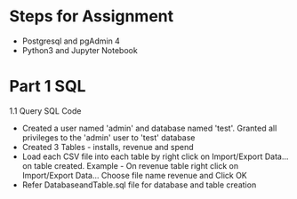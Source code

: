 # Steps for Assignment
- Postgresql and pgAdmin 4
- Python3 and Jupyter Notebook
# Part 1 SQL
1.1 Query SQL Code
- Created a user named 'admin' and database named 'test'. Granted all privileges to the 'admin' user to 'test' database
- Created 3 Tables - installs, revenue and spend
- Load each CSV file into each table by right click on Import/Export Data... on table created. Example - On revenue table right click on Import/Export Data... Choose file name revenue and Click OK 
- Refer DatabaseandTable.sql file for database and table creation
